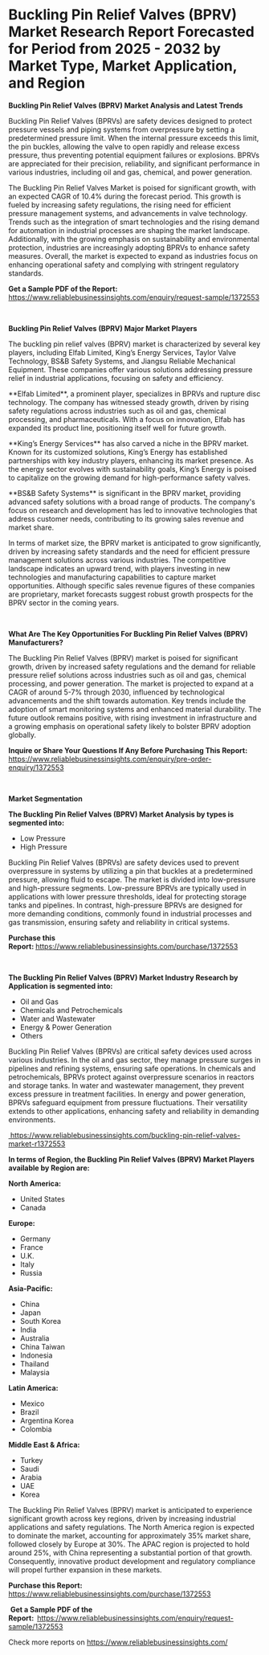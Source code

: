 <p><h1>Buckling Pin Relief Valves (BPRV) Market Research Report Forecasted for Period from 2025 -  2032 by Market Type, Market Application, and Region</h1></p><p><strong>Buckling Pin Relief Valves (BPRV) Market Analysis and Latest Trends</strong></p>
<p><p>Buckling Pin Relief Valves (BPRVs) are safety devices designed to protect pressure vessels and piping systems from overpressure by setting a predetermined pressure limit. When the internal pressure exceeds this limit, the pin buckles, allowing the valve to open rapidly and release excess pressure, thus preventing potential equipment failures or explosions. BPRVs are appreciated for their precision, reliability, and significant performance in various industries, including oil and gas, chemical, and power generation.</p><p>The Buckling Pin Relief Valves Market is poised for significant growth, with an expected CAGR of 10.4% during the forecast period. This growth is fueled by increasing safety regulations, the rising need for efficient pressure management systems, and advancements in valve technology. Trends such as the integration of smart technologies and the rising demand for automation in industrial processes are shaping the market landscape. Additionally, with the growing emphasis on sustainability and environmental protection, industries are increasingly adopting BPRVs to enhance safety measures. Overall, the market is expected to expand as industries focus on enhancing operational safety and complying with stringent regulatory standards.</p></p>
<p><strong>Get a Sample PDF of the Report:&nbsp;</strong> <a href="https://www.reliablebusinessinsights.com/enquiry/request-sample/1372553?utm_campaign=2246&utm_medium=2&utm_source=Github&utm_content=ia&utm_term=22032025&utm_id=buckling-pin-relief-valves-bprv">https://www.reliablebusinessinsights.com/enquiry/request-sample/1372553</a></p>
<p>&nbsp;</p>
<p><strong>Buckling Pin Relief Valves (BPRV) Major Market Players</strong></p>
<p><p>The buckling pin relief valves (BPRV) market is characterized by several key players, including Elfab Limited, King’s Energy Services, Taylor Valve Technology, BS&B Safety Systems, and Jiangsu Reliable Mechanical Equipment. These companies offer various solutions addressing pressure relief in industrial applications, focusing on safety and efficiency.</p><p>**Elfab Limited**, a prominent player, specializes in BPRVs and rupture disc technology. The company has witnessed steady growth, driven by rising safety regulations across industries such as oil and gas, chemical processing, and pharmaceuticals. With a focus on innovation, Elfab has expanded its product line, positioning itself well for future growth.</p><p>**King’s Energy Services** has also carved a niche in the BPRV market. Known for its customized solutions, King’s Energy has established partnerships with key industry players, enhancing its market presence. As the energy sector evolves with sustainability goals, King’s Energy is poised to capitalize on the growing demand for high-performance safety valves.</p><p>**BS&B Safety Systems** is significant in the BPRV market, providing advanced safety solutions with a broad range of products. The company's focus on research and development has led to innovative technologies that address customer needs, contributing to its growing sales revenue and market share.</p><p>In terms of market size, the BPRV market is anticipated to grow significantly, driven by increasing safety standards and the need for efficient pressure management solutions across various industries. The competitive landscape indicates an upward trend, with players investing in new technologies and manufacturing capabilities to capture market opportunities. Although specific sales revenue figures of these companies are proprietary, market forecasts suggest robust growth prospects for the BPRV sector in the coming years.</p></p>
<p>&nbsp;</p>
<p><strong>What Are The Key Opportunities For Buckling Pin Relief Valves (BPRV) Manufacturers?</strong></p>
<p><p>The Buckling Pin Relief Valves (BPRV) market is poised for significant growth, driven by increased safety regulations and the demand for reliable pressure relief solutions across industries such as oil and gas, chemical processing, and power generation. The market is projected to expand at a CAGR of around 5-7% through 2030, influenced by technological advancements and the shift towards automation. Key trends include the adoption of smart monitoring systems and enhanced material durability. The future outlook remains positive, with rising investment in infrastructure and a growing emphasis on operational safety likely to bolster BPRV adoption globally.</p></p>
<p><strong>Inquire or Share Your Questions If Any Before Purchasing This Report:</strong> <a href="https://www.reliablebusinessinsights.com/enquiry/pre-order-enquiry/1372553?utm_campaign=2246&utm_medium=2&utm_source=Github&utm_content=ia&utm_term=22032025&utm_id=buckling-pin-relief-valves-bprv">https://www.reliablebusinessinsights.com/enquiry/pre-order-enquiry/1372553</a></p>
<p>&nbsp;</p>
<p><strong>Market Segmentation</strong></p>
<p><strong>The Buckling Pin Relief Valves (BPRV) Market Analysis by types is segmented into:</strong></p>
<p><ul><li>Low Pressure</li><li>High Pressure</li></ul></p>
<p><p>Buckling Pin Relief Valves (BPRVs) are safety devices used to prevent overpressure in systems by utilizing a pin that buckles at a predetermined pressure, allowing fluid to escape. The market is divided into low-pressure and high-pressure segments. Low-pressure BPRVs are typically used in applications with lower pressure thresholds, ideal for protecting storage tanks and pipelines. In contrast, high-pressure BPRVs are designed for more demanding conditions, commonly found in industrial processes and gas transmission, ensuring safety and reliability in critical systems.</p></p>
<p><strong>Purchase this Report:&nbsp;</strong><a href="https://www.reliablebusinessinsights.com/purchase/1372553?utm_campaign=2246&utm_medium=2&utm_source=Github&utm_content=ia&utm_term=22032025&utm_id=buckling-pin-relief-valves-bprv">https://www.reliablebusinessinsights.com/purchase/1372553</a></p>
<p>&nbsp;</p>
<p><strong>The Buckling Pin Relief Valves (BPRV) Market Industry Research by Application is segmented into:</strong></p>
<p><ul><li>Oil and Gas</li><li>Chemicals and Petrochemicals</li><li>Water and Wastewater</li><li>Energy & Power Generation</li><li>Others</li></ul></p>
<p><p>Buckling Pin Relief Valves (BPRVs) are critical safety devices used across various industries. In the oil and gas sector, they manage pressure surges in pipelines and refining systems, ensuring safe operations. In chemicals and petrochemicals, BPRVs protect against overpressure scenarios in reactors and storage tanks. In water and wastewater management, they prevent excess pressure in treatment facilities. In energy and power generation, BPRVs safeguard equipment from pressure fluctuations. Their versatility extends to other applications, enhancing safety and reliability in demanding environments.</p></p>
<p><a href="https://www.reliablebusinessinsights.com/buckling-pin-relief-valves-market-r1372553?utm_campaign=2246&utm_medium=2&utm_source=Github&utm_content=ia&utm_term=22032025&utm_id=buckling-pin-relief-valves-bprv">&nbsp;https://www.reliablebusinessinsights.com/buckling-pin-relief-valves-market-r1372553</a></p>
<p><strong>In terms of Region, the Buckling Pin Relief Valves (BPRV) Market Players available by Region are:</strong></p>
<p>
    <p> <strong> North America: </strong>
        <ul>
            <li>United States</li>
            <li>Canada</li>
        </ul>
        </p> 
    <p> <strong> Europe: </strong>
        <ul>
            <li>Germany</li>
            <li>France</li>
            <li>U.K.</li>
            <li>Italy</li>
            <li>Russia</li>
        </ul>
        </p> 
    <p> <strong> Asia-Pacific: </strong>
        <ul>
            <li>China</li>
            <li>Japan</li>
            <li>South Korea</li>
            <li>India</li>
            <li>Australia</li>
            <li>China Taiwan</li>
            <li>Indonesia</li>
            <li>Thailand</li>
            <li>Malaysia</li>
        </ul>
        </p> 
    <p> <strong> Latin America: </strong>
        <ul>
            <li>Mexico</li>
            <li>Brazil</li>
            <li>Argentina Korea</li>
            <li>Colombia</li>
        </ul>
        </p> 
    <p> <strong> Middle East & Africa: </strong>
        <ul>
            <li>Turkey</li>
            <li>Saudi</li>
            <li>Arabia</li>
            <li>UAE</li>
            <li>Korea</li>
        </ul>
    </p>
    </p>
<p><p>The Buckling Pin Relief Valves (BPRV) market is anticipated to experience significant growth across key regions, driven by increasing industrial applications and safety regulations. The North America region is expected to dominate the market, accounting for approximately 35% market share, followed closely by Europe at 30%. The APAC region is projected to hold around 25%, with China representing a substantial portion of that growth. Consequently, innovative product development and regulatory compliance will propel further expansion in these markets.</p></p>
<p><strong>Purchase this Report: </strong><a href="https://www.reliablebusinessinsights.com/purchase/1372553?utm_campaign=2246&utm_medium=2&utm_source=Github&utm_content=ia&utm_term=22032025&utm_id=buckling-pin-relief-valves-bprv">https://www.reliablebusinessinsights.com/purchase/1372553</a></p>
<p>&nbsp;<strong>Get a Sample PDF of the Report:&nbsp;&nbsp;</strong><a href="https://www.reliablebusinessinsights.com/enquiry/request-sample/1372553?utm_campaign=2246&utm_medium=2&utm_source=Github&utm_content=ia&utm_term=22032025&utm_id=buckling-pin-relief-valves-bprv">https://www.reliablebusinessinsights.com/enquiry/request-sample/1372553</a></p>
<p><strong></strong></p>
<p>Check more reports on <a href="https://www.reliablebusinessinsights.com/?utm_campaign=2246&utm_medium=2&utm_source=Github&utm_content=ia&utm_term=22032025&utm_id=buckling-pin-relief-valves-bprv">https://www.reliablebusinessinsights.com/</a></p>